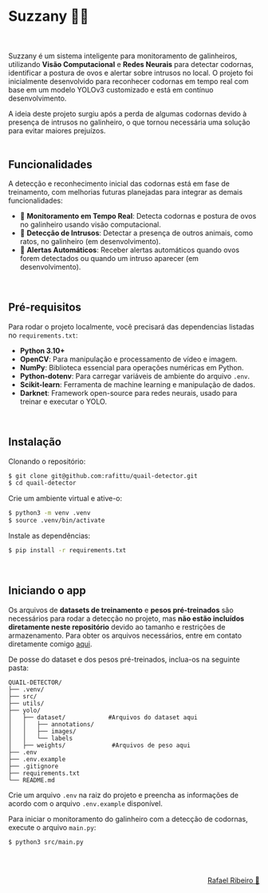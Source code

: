 # Suzzany 🦆🐓

###
<br>

Suzzany é um sistema inteligente para monitoramento de galinheiros, utilizando **Visão Computacional** e **Redes Neurais** para detectar codornas, identificar a postura de ovos e alertar sobre intrusos no local.
O projeto foi inicialmente desenvolvido para reconhecer codornas em tempo real com base em um modelo YOLOv3 customizado e está em contínuo desenvolvimento.

A ideia deste projeto surgiu após a perda de algumas codornas devido à presença de intrusos no galinheiro, o que tornou necessária uma solução para evitar maiores prejuízos.
<br><br>

## Funcionalidades

<p>A detecção e reconhecimento inicial das codornas está em fase de treinamento, com melhorias futuras planejadas para integrar as demais funcionalidades:</p>

- 🎥 **Monitoramento em Tempo Real**: Detecta codornas e postura de ovos no galinheiro usando visão computacional.
- 🐀 **Detecção de Intrusos**: Detectar a presença de outros animais, como ratos, no galinheiro (em desenvolvimento).
- 🔔 **Alertas Automáticos**: Receber alertas automáticos quando ovos forem detectados ou quando um intruso aparecer (em desenvolvimento).
<br>

## Pré-requisitos

Para rodar o projeto localmente, você precisará das dependencias listadas no `requirements.txt`:

- **Python 3.10+**
- **OpenCV**: Para manipulação e processamento de vídeo e imagem.
- **NumPy**: Biblioteca essencial para operações numéricas em Python.
- **Python-dotenv**: Para carregar variáveis de ambiente do arquivo `.env`.
- **Scikit-learn**: Ferramenta de machine learning e manipulação de dados.
- **Darknet**: Framework open-source para redes neurais, usado para treinar e executar o YOLO.
<br>

## Instalação

Clonando o repositório:

```bash
$ git clone git@github.com:rafittu/quail-detector.git
$ cd quail-detector
```

Crie um ambiente virtual e ative-o:

```bash
$ python3 -m venv .venv
$ source .venv/bin/activate
```

Instale as dependências:

```bash
$ pip install -r requirements.txt
```

<br>

## Iniciando o app

Os arquivos de **datasets de treinamento** e **pesos pré-treinados** são necessários para rodar a detecção no projeto, mas **não estão incluídos diretamente neste repositório** devido ao tamanho e restrições de armazenamento.
Para obter os arquivos necessários, entre em contato diretamente comigo <a href="https://www.linkedin.com/in/rafittu/">aqui</a>.

De posse do dataset e dos pesos pré-treinados, inclua-os na seguinte pasta:
```
QUAIL-DETECTOR/
├── .venv/
├── src/
├── utils/
├── yolo/
│   ├── dataset/            #Arquivos do dataset aqui
│   │   ├── annotations/
│   │   ├── images/
│   │   └── labels
│   ├── weights/             #Arquivos de peso aqui
├── .env
├── .env.example
├── .gitignore
├── requirements.txt
└── README.md
```

Crie um arquivo `.env` na raiz do projeto e preencha as informações de acordo com o arquivo `.env.example` disponível.

Para iniciar o monitoramento do galinheiro com a detecção de codornas, execute o arquivo `main.py`:

```bash
$ python3 src/main.py
```
<br>

##

<p align="right">
  <a href="https://www.linkedin.com/in/rafittu/">Rafael Ribeiro 🚀</a>
</p>
